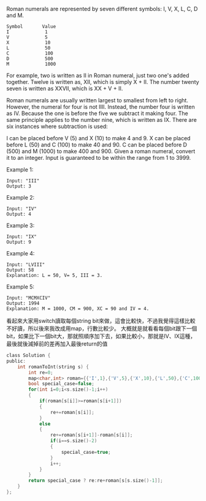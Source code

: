 Roman numerals are represented by seven different symbols: I, V, X, L, C, D and M.
```
Symbol       Value
I             1
V             5
X             10
L             50
C             100
D             500
M             1000
```
For example, two is written as II in Roman numeral, just two one's added together. Twelve is written as, XII, which is simply X + II. The number twenty seven is written as XXVII, which is XX + V + II.

Roman numerals are usually written largest to smallest from left to right. However, the numeral for four is not IIII. Instead, the number four is written as IV. Because the one is before the five we subtract it making four. The same principle applies to the number nine, which is written as IX. There are six instances where subtraction is used:

I can be placed before V (5) and X (10) to make 4 and 9. 
X can be placed before L (50) and C (100) to make 40 and 90. 
C can be placed before D (500) and M (1000) to make 400 and 900.
Given a roman numeral, convert it to an integer. Input is guaranteed to be within the range from 1 to 3999.

Example 1:
```
Input: "III"
Output: 3
```

Example 2:
```
Input: "IV"
Output: 4
```
Example 3:
```
Input: "IX"
Output: 9
```
Example 4:
```
Input: "LVIII"
Output: 58
Explanation: L = 50, V= 5, III = 3.
```
Example 5:
```
Input: "MCMXCIV"
Output: 1994
Explanation: M = 1000, CM = 900, XC = 90 and IV = 4.
```

看起來大家用switch讀取每個string bit來做，這會比較快，不過我覺得這樣比較不好讀，所以後來我改成用map，行數比較少。
大概就是就看看每個bit跟下一個bit，如果比下一個bit大，那就照順序加下去，如果比較小，那就是IV、IX這種，最後就後減掉前的差再加入最後return的值

```c
class Solution {
public:
    int romanToInt(string s) {
        int re=0;
        map<char,int> roman={{'I',1},{'V',5},{'X',10},{'L',50},{'C',100},{'D',500},{'M',1000}};
        bool special_case=false;
        for(int i=0;i<s.size()-1;i++)
        {
            if(roman[s[i]]>=roman[s[i+1]])
            {
                re+=roman[s[i]];
            }
            else
            {
                re+=roman[s[i+1]]-roman[s[i]];
                if(i==s.size()-2)
                {
                    special_case=true;
                }
                i++;
            }
        }
        return special_case ? re:re+roman[s[s.size()-1]];
    }
};
```
